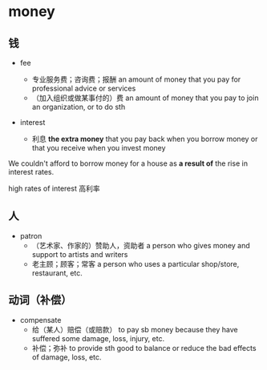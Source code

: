 # money

## 钱

- fee
  - 专业服务费；咨询费；报酬 an amount of money that you pay for professional advice or services
  - （加入组织或做某事付的）费 an amount of money that you pay to join an organization, or to do sth

- interest
  - 利息 **the extra money** that you pay back when you borrow money or that you receive when you invest money

We couldn't afford to borrow money for a house as **a result of** the rise in interest rates.

high rates of interest
高利率

## 人

- patron
  - （艺术家、作家的）赞助人，资助者 a person who gives money and support to artists and writers
  - 老主顾；顾客；常客 a person who uses a particular shop/store, restaurant, etc.

## 动词（补偿）

- compensate
  - 给（某人）赔偿（或赔款） to pay sb money because they have suffered some damage, loss, injury, etc.
  - 补偿；弥补 to provide sth good to balance or reduce the bad effects of damage, loss, etc.









